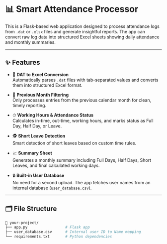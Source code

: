 # 📊 Smart Attendance Processor

This is a Flask-based web application designed to process attendance logs from `.dat` or `.xlsx` files and generate insightful reports. The app can convert raw log data into structured Excel sheets showing daily attendance and monthly summaries.

---

## ✨ Features

- 🔄 **DAT to Excel Conversion**  
  Automatically parses `.dat` files with tab-separated values and converts them into structured Excel format.

- 📅 **Previous Month Filtering**  
  Only processes entries from the previous calendar month for clean, timely reporting.

- ⏱ **Working Hours & Attendance Status**  
  Calculates in-time, out-time, working hours, and marks status as Full Day, Half Day, or Leave.

- 🕵️ **Short Leave Detection**  
  Smart detection of short leaves based on custom time rules.

- 📈 **Summary Sheet**  
  Generates a monthly summary including Full Days, Half Days, Short Leaves, and final calculated working days.

- 🔒 **Built-in User Database**  
  No need for a second upload. The app fetches user names from an internal database (`user_database.csv`).

---

## 🗂 File Structure

```bash
📁 your-project/
├── app.py                 # Flask app
├── user_database.csv      # Internal user ID to Name mapping
└── requirements.txt       # Python dependencies

